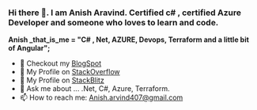 ### Hi there 👋.  I am Anish Aravind. Certified c# , certified Azure Developer and someone who loves to learn and code.

<b> Anish _that_is_me = "C# , Net, AZURE, Devops, Terraform and a little bit of Angular";</b> </br>

- 🔭 Checkout my <a href="https://anisharvind.blogspot.com/">BlogSpot <a>
- 🌱  My Profile on <a href="https://stackoverflow.com/users/12101614/anish">StackOverflow <a>
- 👯  My Profile on <a href="https://stackblitz.com/@Anish407">StackBlitz <a>
- 💬 Ask me about ... .Net, C#, Azure, Terraform.
- 📫 How to reach me: Anish.arvind407@gmail.com
